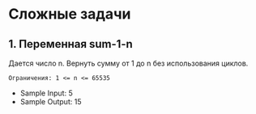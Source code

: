 # Сложные задачи

## 1. Переменная sum-1-n 

Дается число n. Вернуть сумму от 1 до n без использования циклов.

`Ограничения: 1 <= n <= 65535`

- Sample Input: 5
- Sample Output: 15
